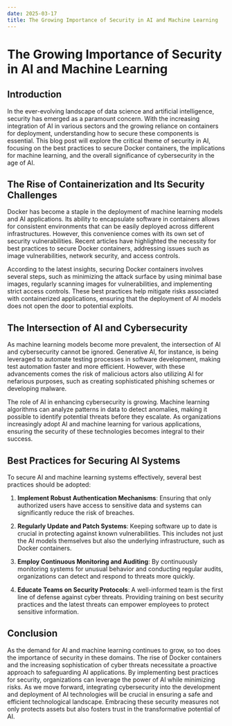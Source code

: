 ```yaml
---
date: 2025-03-17
title: The Growing Importance of Security in AI and Machine Learning
---
```


# The Growing Importance of Security in AI and Machine Learning

## Introduction

In the ever-evolving landscape of data science and artificial intelligence, security has emerged as a paramount concern. With the increasing integration of AI in various sectors and the growing reliance on containers for deployment, understanding how to secure these components is essential. This blog post will explore the critical theme of security in AI, focusing on the best practices to secure Docker containers, the implications for machine learning, and the overall significance of cybersecurity in the age of AI.

<!-- more -->
## The Rise of Containerization and Its Security Challenges

Docker has become a staple in the deployment of machine learning models and AI applications. Its ability to encapsulate software in containers allows for consistent environments that can be easily deployed across different infrastructures. However, this convenience comes with its own set of security vulnerabilities. Recent articles have highlighted the necessity for best practices to secure Docker containers, addressing issues such as image vulnerabilities, network security, and access controls.

According to the latest insights, securing Docker containers involves several steps, such as minimizing the attack surface by using minimal base images, regularly scanning images for vulnerabilities, and implementing strict access controls. These best practices help mitigate risks associated with containerized applications, ensuring that the deployment of AI models does not open the door to potential exploits.

## The Intersection of AI and Cybersecurity

As machine learning models become more prevalent, the intersection of AI and cybersecurity cannot be ignored. Generative AI, for instance, is being leveraged to automate testing processes in software development, making test automation faster and more efficient. However, with these advancements comes the risk of malicious actors also utilizing AI for nefarious purposes, such as creating sophisticated phishing schemes or developing malware.

The role of AI in enhancing cybersecurity is growing. Machine learning algorithms can analyze patterns in data to detect anomalies, making it possible to identify potential threats before they escalate. As organizations increasingly adopt AI and machine learning for various applications, ensuring the security of these technologies becomes integral to their success.

## Best Practices for Securing AI Systems

To secure AI and machine learning systems effectively, several best practices should be adopted:

1. **Implement Robust Authentication Mechanisms**: Ensuring that only authorized users have access to sensitive data and systems can significantly reduce the risk of breaches.

2. **Regularly Update and Patch Systems**: Keeping software up to date is crucial in protecting against known vulnerabilities. This includes not just the AI models themselves but also the underlying infrastructure, such as Docker containers.

3. **Employ Continuous Monitoring and Auditing**: By continuously monitoring systems for unusual behavior and conducting regular audits, organizations can detect and respond to threats more quickly.

4. **Educate Teams on Security Protocols**: A well-informed team is the first line of defense against cyber threats. Providing training on best security practices and the latest threats can empower employees to protect sensitive information.

## Conclusion

As the demand for AI and machine learning continues to grow, so too does the importance of security in these domains. The rise of Docker containers and the increasing sophistication of cyber threats necessitate a proactive approach to safeguarding AI applications. By implementing best practices for security, organizations can leverage the power of AI while minimizing risks. As we move forward, integrating cybersecurity into the development and deployment of AI technologies will be crucial in ensuring a safe and efficient technological landscape. Embracing these security measures not only protects assets but also fosters trust in the transformative potential of AI.